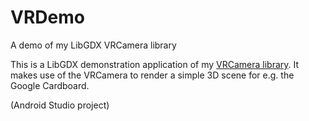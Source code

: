 # VRDemo
A demo of my LibGDX VRCamera library

This is a LibGDX demonstration application of my <a href="https://github.com/Brummi/VRCamera">VRCamera library</a>.
It makes use of the VRCamera to render a simple 3D scene for e.g. the Google Cardboard.

(Android Studio project)
